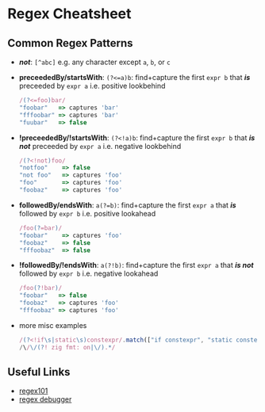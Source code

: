 # Regex Cheatsheet

## Common Regex Patterns

- **_not_**: `[^abc]` e.g. any character except  `a`, `b`, or `c`

- **preceededBy/startsWith**: `(?<=a)b`: find+capture the first `expr b` that **_is_** preceeded by `expr a` i.e. positive lookbehind
  
  ```js
  /(?<=foo)bar/
  "foobar"   => captures 'bar'
  "fffoobar" => captures 'bar'
  "fuubar"   => false
  ```

- **!preceededBy/!startsWith**: `(?<!a)b`: find+capture the first `expr b` that **_is not_** preceeded by `expr a` i.e. negative lookbehind
  
  ```js
  /(?<!not)foo/
  "notfoo"    => false
  "not foo"   => captures 'foo'
  "foo"       => captures 'foo'
  "foobaz"    => captures 'foo'
  ```

- **followedBy/endsWith**: `a(?=b)`: find+capture the first `expr a` that **_is_** followed by `expr b` i.e. positive lookahead
  
  ```js
  /foo(?=bar)/
  "foobar"    => captures 'foo' 
  "foobaz"    => false
  "fffoobaz"  => false
  ```

- **!followedBy/!endsWith**: `a(?!b)`: find+capture the first `expr a` that **_is not_** followed by `expr b` i.e. negative lookahead
  
  ```js
  /foo(?!bar)/
  "foobar"   => false
  "foobaz"   => captures 'foo'
  "fffoobaz" => captures 'foo'
  ```

- more misc examples
  
  ```js
  /(?<!if\s|static\s)constexpr/.match(["if constexpr", "static constexpr", "constexpr"]) => ['constexpr','constexpr', false]
  /\/\/(?! zig fmt: on|\/).*/
  ```

## Useful  Links

- [regex101](https://regex101.com)
- [regex debugger](https://www.debuggex.com)
